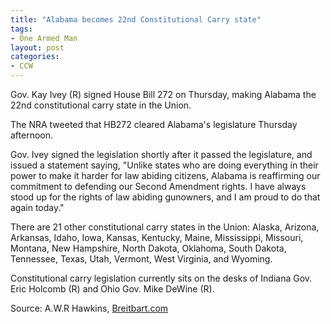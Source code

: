 ```yaml
---
title: "Alabama becomes 22nd Constitutional Carry state"
tags:
- One Armed Man
layout: post
categories:
- CCW
---
```


Gov. Kay Ivey (R) signed House Bill 272 on Thursday, making Alabama the 22nd constitutional carry state in the Union.

The NRA tweeted that HB272 cleared Alabama's legislature Thursday afternoon.

Gov. Ivey signed the legislation shortly after it passed the legislature, and issued a statement saying, "Unlike states who are doing everything in their power to make it harder for law abiding citizens, Alabama is reaffirming our commitment to defending our Second Amendment rights. I have always stood up for the rights of law abiding gunowners, and I am proud to do that again today."

There are 21 other constitutional carry states in the Union: Alaska, Arizona, Arkansas, Idaho, Iowa, Kansas, Kentucky, Maine, Mississippi, Missouri, Montana, New Hampshire, North Dakota, Oklahoma, South Dakota, Tennessee, Texas, Utah, Vermont, West Virginia, and Wyoming.

Constitutional carry legislation currently sits on the desks of Indiana Gov. Eric Holcomb (R) and Ohio Gov. Mike DeWine (R).

Source: A.W.R Hawkins, [Breitbart.com](https://www.breitbart.com/politics/2022/03/10/alabama-becomes-22nd-constitutional-carry-state/)